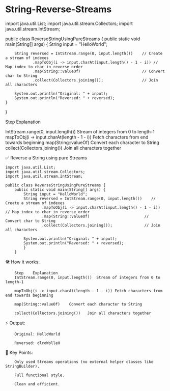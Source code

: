 # String-Reverse-Streams

import java.util.List;
import java.util.stream.Collectors;
import java.util.stream.IntStream;

public class ReverseStringUsingPureStreams {
    public static void main(String[] args) {
        String input = "HelloWorld";

        String reversed = IntStream.range(0, input.length())    // Create a stream of indexes
                .mapToObj(i -> input.charAt(input.length() - 1 - i)) // Map index to char in reverse order
                .map(String::valueOf)                           // Convert char to String
                .collect(Collectors.joining());                 // Join all characters

        System.out.println("Original: " + input);
        System.out.println("Reversed: " + reversed);
    }
}


Step								Explanation

IntStream.range(0, input.length())				Stream of integers from 0 to length-1
mapToObj(i -> input.charAt(length - 1 - i))			Fetch characters from end towards beginning
map(String::valueOf)						Convert each character to String
collect(Collectors.joining())					Join all characters together


✅ Reverse a String using pure Streams

	import java.util.List;
	import java.util.stream.Collectors;
	import java.util.stream.IntStream;

	public class ReverseStringUsingPureStreams {
	    public static void main(String[] args) {
			String input = "HelloWorld";
			String reversed = IntStream.range(0, input.length())    // Create a stream of indexes
					.mapToObj(i -> input.charAt(input.length() - 1 - i)) // Map index to char in reverse order
					.map(String::valueOf)                        // Convert char to String
					.collect(Collectors.joining());              // Join all characters

			System.out.println("Original: " + input);
			System.out.println("Reversed: " + reversed);
			}
		}
		
🛠️ How it works:

		Step	Explanation
		IntStream.range(0, input.length())	Stream of integers from 0 to length-1
  
		mapToObj(i -> input.charAt(length - 1 - i))	Fetch characters from end towards beginning
  
		map(String::valueOf)	Convert each character to String
  
		collect(Collectors.joining())	Join all characters together
		
⚡ Output:

		Original: HelloWorld
  
		Reversed: dlroWolleH

🎯 Key Points:

		Only used Streams operations (no external helper classes like StringBuilder).

		Full functional style.

		Clean and efficient.








